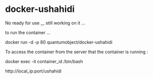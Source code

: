 docker-ushahidi
===============


No ready for use ,,, still working on it ...

to run the container ...

docker run -d -p 80 quantumobject/docker-ushahidi

To access the container from the server that the container is running :

docker exec -it container_id /bin/bash

http://local_ip:port/ushahidi


